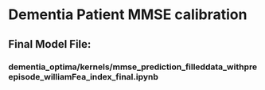 # Dementia Patient MMSE calibration

##  Final Model File: 
### dementia_optima/kernels/mmse_prediction_filleddata_withpreepisode_williamFea_index_final.ipynb
